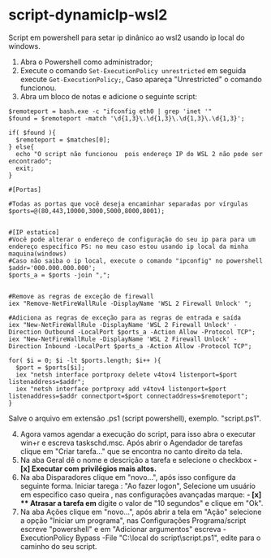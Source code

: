 # script-dynamicIp-wsl2
Script em powershell para setar ip dinânico ao wsl2 usando ip local do windows.

1. Abra o Powershell como administrador;
2. Execute o comando ```Set-ExecutionPolicy unrestricted```  em seguida execute ```Get-ExecutionPolicy;```, Caso apareça "Unrestricted" o comando funcionou.
3. Abra um bloco de notas e adicione o seguinte script:
```
$remoteport = bash.exe -c "ifconfig eth0 | grep 'inet '"
$found = $remoteport -match '\d{1,3}\.\d{1,3}\.\d{1,3}\.\d{1,3}';

if( $found ){
  $remoteport = $matches[0];
} else{
  echo "O script não funcionou  pois endereço IP do WSL 2 não pode ser encontrado";
  exit;
}

#[Portas]

#Todas as portas que você deseja encaminhar separadas por vírgulas
$ports=@(80,443,10000,3000,5000,8000,8001);


#[IP estatico]
#Você pode alterar o endereço de configuração do seu ip para para um endereço específico PS: no meu caso estou usando ip local da minha maquina(windows)
#Caso não saiba o ip local, execute o comando "ipconfig" no powershell
$addr='000.000.000.000';
$ports_a = $ports -join ",";


#Remove as regras de exceção de firewall
iex "Remove-NetFireWallRule -DisplayName 'WSL 2 Firewall Unlock' ";

#Adiciona as regras de exceção para as regras de entrada e saída
iex "New-NetFireWallRule -DisplayName 'WSL 2 Firewall Unlock' -Direction Outbound -LocalPort $ports_a -Action Allow -Protocol TCP";
iex "New-NetFireWallRule -DisplayName 'WSL 2 Firewall Unlock' -Direction Inbound -LocalPort $ports_a -Action Allow -Protocol TCP";

for( $i = 0; $i -lt $ports.length; $i++ ){
  $port = $ports[$i];
  iex "netsh interface portproxy delete v4tov4 listenport=$port listenaddress=$addr";
  iex "netsh interface portproxy add v4tov4 listenport=$port listenaddress=$addr connectport=$port connectaddress=$remoteport";
}
```
Salve o arquivo em extensão .ps1 (script powershell), exemplo. "script.ps1".

4. Agora vamos agendar a execução do script, para isso abra o executar win+r e escreva taskschd.msc. Após abrir o Agendador de tarefas clique em 
"Criar tarefa..." que se encontra no canto direito da tela.
5. Na aba Geral dê o nome e descrição a tarefa e selecione o checkbox
**- [x] Executar com privilégios mais altos.**
6. Na aba Disparadores clique em "novo...", após isso configure da seguinte forma. Iniciar tarega : "Ao fazer logon", Selecione um usuário em especifico caso queira , nas configurações avançadas marque: 
**- [x] ** Atrasar a tarefa em**
digite o valor de "10 segundos" e clique em "Ok".
7. Na aba Ações clique em "novo...", após abrir a tela em "Ação" selecione a opção "Iniciar um programa", nas Configurações  Programa/script escreve "powershell" e em "Adicionar argumentos" escreva -ExecutionPolicy Bypass -File "C:\local do script\script.ps1", edite para o caminho do seu script.

